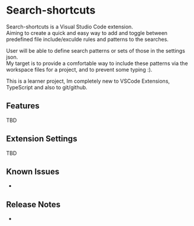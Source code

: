 # Search-shortcuts

Search-shortcuts is a Visual Studio Code extension.  
Aiming to create a quick and easy way to add and toggle between predefined file include/exculde rules and patterns to the searches.

User will be able to define search patterns or sets of those in the settings json.  
My target is to provide a comfortable way to include these patterns via the workspace files for a project, and to prevent some typing :).

This is a learner project, Im completely new to VSCode Extensions, TypeScript and also to git/github. 

## Features

TBD



## Extension Settings

TBD


## Known Issues

-

## Release Notes

-

